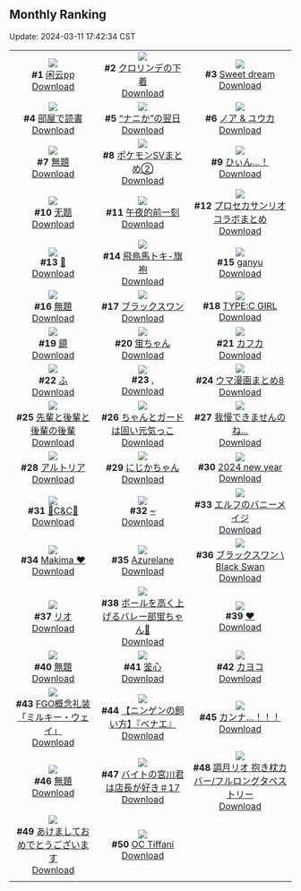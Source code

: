 ## Monthly Ranking
Update: 2024-03-11 17:42:34 CST

|      |      |      |
| :----: | :----: | :----: |
| ![](https://i.pixiv.re/c/240x480/img-master/img/2024/02/12/13/03/27/115983357_p0_master1200.jpg)<br>**#1** [闲云pp](https://www.pixiv.net/artworks/115983357)<br>[Download](https://i.pixiv.re/img-original/img/2024/02/12/13/03/27/115983357_p0.jpg) | ![](https://i.pixiv.re/c/240x480/img-master/img/2024/02/12/19/45/11/115992878_p0_master1200.jpg)<br>**#2** [クロリンデの下着](https://www.pixiv.net/artworks/115992878)<br>[Download](https://i.pixiv.re/img-original/img/2024/02/12/19/45/11/115992878_p0.png) | ![](https://i.pixiv.re/c/240x480/img-master/img/2024/02/11/06/12/16/115940705_p0_master1200.jpg)<br>**#3** [Sweet dream](https://www.pixiv.net/artworks/115940705)<br>[Download](https://i.pixiv.re/img-original/img/2024/02/11/06/12/16/115940705_p0.png) |
| ![](https://i.pixiv.re/c/240x480/img-master/img/2024/02/13/00/00/26/116001506_p0_master1200.jpg)<br>**#4** [部屋で読書](https://www.pixiv.net/artworks/116001506)<br>[Download](https://i.pixiv.re/img-original/img/2024/02/13/00/00/26/116001506_p0.jpg) | ![](https://i.pixiv.re/c/240x480/img-master/img/2024/02/12/17/11/02/115988674_p0_master1200.jpg)<br>**#5** [“ナニか”の翌日](https://www.pixiv.net/artworks/115988674)<br>[Download](https://i.pixiv.re/img-original/img/2024/02/12/17/11/02/115988674_p0.jpg) | ![](https://i.pixiv.re/c/240x480/img-master/img/2024/02/12/20/30/10/115994276_p0_master1200.jpg)<br>**#6** [ノア & ユウカ](https://www.pixiv.net/artworks/115994276)<br>[Download](https://i.pixiv.re/img-original/img/2024/02/12/20/30/10/115994276_p0.png) |
| ![](https://i.pixiv.re/c/240x480/img-master/img/2024/02/12/00/00/30/115970008_p0_master1200.jpg)<br>**#7** [無題](https://www.pixiv.net/artworks/115970008)<br>[Download](https://i.pixiv.re/img-original/img/2024/02/12/00/00/30/115970008_p0.jpg) | ![](https://i.pixiv.re/c/240x480/img-master/img/2024/02/12/08/28/48/115978488_p0_master1200.jpg)<br>**#8** [ポケモンSVまとめ②](https://www.pixiv.net/artworks/115978488)<br>[Download](https://i.pixiv.re/img-original/img/2024/02/12/08/28/48/115978488_p0.jpg) | ![](https://i.pixiv.re/c/240x480/img-master/img/2024/02/12/15/05/35/115985754_p0_master1200.jpg)<br>**#9** [ひぃん…！](https://www.pixiv.net/artworks/115985754)<br>[Download](https://i.pixiv.re/img-original/img/2024/02/12/15/05/35/115985754_p0.png) |
| ![](https://i.pixiv.re/c/240x480/img-master/img/2024/02/12/21/41/53/115996593_p0_master1200.jpg)<br>**#10** [无题](https://www.pixiv.net/artworks/115996593)<br>[Download](https://i.pixiv.re/img-original/img/2024/02/12/21/41/53/115996593_p0.jpg) | ![](https://i.pixiv.re/c/240x480/img-master/img/2024/02/11/13/39/30/115952605_p0_master1200.jpg)<br>**#11** [午夜的前一刻](https://www.pixiv.net/artworks/115952605)<br>[Download](https://i.pixiv.re/img-original/img/2024/02/11/13/39/30/115952605_p0.jpg) | ![](https://i.pixiv.re/c/240x480/img-master/img/2024/02/12/15/51/14/115986759_p0_master1200.jpg)<br>**#12** [プロセカサンリオコラボまとめ](https://www.pixiv.net/artworks/115986759)<br>[Download](https://i.pixiv.re/img-original/img/2024/02/12/15/51/14/115986759_p0.jpg) |
| ![](https://i.pixiv.re/c/240x480/img-master/img/2024/02/11/06/27/36/115945063_p0_master1200.jpg)<br>**#13** [🐚](https://www.pixiv.net/artworks/115945063)<br>[Download](https://i.pixiv.re/img-original/img/2024/02/11/06/27/36/115945063_p0.png) | ![](https://i.pixiv.re/c/240x480/img-master/img/2024/02/12/00/00/54/115970081_p0_master1200.jpg)<br>**#14** [飛鳥馬トキ-旗袍](https://www.pixiv.net/artworks/115970081)<br>[Download](https://i.pixiv.re/img-original/img/2024/02/12/00/00/54/115970081_p0.jpg) | ![](https://i.pixiv.re/c/240x480/img-master/img/2024/02/11/19/24/31/115960851_p0_master1200.jpg)<br>**#15** [ganyu](https://www.pixiv.net/artworks/115960851)<br>[Download](https://i.pixiv.re/img-original/img/2024/02/11/19/24/31/115960851_p0.jpg) |
| ![](https://i.pixiv.re/c/240x480/img-master/img/2024/02/11/18/30/46/115959359_p0_master1200.jpg)<br>**#16** [無題](https://www.pixiv.net/artworks/115959359)<br>[Download](https://i.pixiv.re/img-original/img/2024/02/11/18/30/46/115959359_p0.jpg) | ![](https://i.pixiv.re/c/240x480/img-master/img/2024/02/11/17/34/37/115957829_p0_master1200.jpg)<br>**#17** [ブラックスワン](https://www.pixiv.net/artworks/115957829)<br>[Download](https://i.pixiv.re/img-original/img/2024/02/11/17/34/37/115957829_p0.png) | ![](https://i.pixiv.re/c/240x480/img-master/img/2024/02/10/00/00/06/115906406_p0_master1200.jpg)<br>**#18** [TYPE:C GIRL](https://www.pixiv.net/artworks/115906406)<br>[Download](https://i.pixiv.re/img-original/img/2024/02/10/00/00/06/115906406_p0.jpg) |
| ![](https://i.pixiv.re/c/240x480/img-master/img/2024/02/12/00/00/26/115969989_p0_master1200.jpg)<br>**#19** [鏡](https://www.pixiv.net/artworks/115969989)<br>[Download](https://i.pixiv.re/img-original/img/2024/02/12/00/00/26/115969989_p0.png) | ![](https://i.pixiv.re/c/240x480/img-master/img/2024/02/12/04/10/14/115975486_p0_master1200.jpg)<br>**#20** [蛍ちゃん](https://www.pixiv.net/artworks/115975486)<br>[Download](https://i.pixiv.re/img-original/img/2024/02/12/04/10/14/115975486_p0.png) | ![](https://i.pixiv.re/c/240x480/img-master/img/2024/02/11/08/00/03/115946156_p0_master1200.jpg)<br>**#21** [カフカ](https://www.pixiv.net/artworks/115946156)<br>[Download](https://i.pixiv.re/img-original/img/2024/02/11/08/00/03/115946156_p0.jpg) |
| ![](https://i.pixiv.re/c/240x480/img-master/img/2024/02/12/10/41/11/115980521_p0_master1200.jpg)<br>**#22** [ふ](https://www.pixiv.net/artworks/115980521)<br>[Download](https://i.pixiv.re/img-original/img/2024/02/12/10/41/11/115980521_p0.png) | ![](https://i.pixiv.re/c/240x480/img-master/img/2024/02/10/00/00/25/115906527_p0_master1200.jpg)<br>**#23** [.](https://www.pixiv.net/artworks/115906527)<br>[Download](https://i.pixiv.re/img-original/img/2024/02/10/00/00/25/115906527_p0.jpg) | ![](https://i.pixiv.re/c/240x480/img-master/img/2024/02/19/01/41/53/116018369_p0_master1200.jpg)<br>**#24** [ウマ漫画まとめ8](https://www.pixiv.net/artworks/116018369)<br>[Download](https://i.pixiv.re/img-original/img/2024/02/19/01/41/53/116018369_p0.png) |
| ![](https://i.pixiv.re/c/240x480/img-master/img/2024/02/12/20/42/58/115994664_p0_master1200.jpg)<br>**#25** [先輩と後輩と後輩の後輩](https://www.pixiv.net/artworks/115994664)<br>[Download](https://i.pixiv.re/img-original/img/2024/02/12/20/42/58/115994664_p0.png) | ![](https://i.pixiv.re/c/240x480/img-master/img/2024/02/12/16/00/01/115986955_p0_master1200.jpg)<br>**#26** [ちゃんとガードは固い元気っこ](https://www.pixiv.net/artworks/115986955)<br>[Download](https://i.pixiv.re/img-original/img/2024/02/12/16/00/01/115986955_p0.jpg) | ![](https://i.pixiv.re/c/240x480/img-master/img/2024/02/12/18/43/11/115991149_p0_master1200.jpg)<br>**#27** [我慢できませんのね...](https://www.pixiv.net/artworks/115991149)<br>[Download](https://i.pixiv.re/img-original/img/2024/02/12/18/43/11/115991149_p0.png) |
| ![](https://i.pixiv.re/c/240x480/img-master/img/2024/02/11/16/33/20/115956387_p0_master1200.jpg)<br>**#28** [アルトリア](https://www.pixiv.net/artworks/115956387)<br>[Download](https://i.pixiv.re/img-original/img/2024/02/11/16/33/20/115956387_p0.jpg) | ![](https://i.pixiv.re/c/240x480/img-master/img/2024/02/12/05/33/30/115973750_p0_master1200.jpg)<br>**#29** [にじかちゃん](https://www.pixiv.net/artworks/115973750)<br>[Download](https://i.pixiv.re/img-original/img/2024/02/12/05/33/30/115973750_p0.png) | ![](https://i.pixiv.re/c/240x480/img-master/img/2024/02/12/13/46/12/115984206_p0_master1200.jpg)<br>**#30** [2024 new year](https://www.pixiv.net/artworks/115984206)<br>[Download](https://i.pixiv.re/img-original/img/2024/02/12/13/46/12/115984206_p0.jpg) |
| ![](https://i.pixiv.re/c/240x480/img-master/img/2024/02/11/01/03/53/115940384_p0_master1200.jpg)<br>**#31** [🐇C&C🐇](https://www.pixiv.net/artworks/115940384)<br>[Download](https://i.pixiv.re/img-original/img/2024/02/11/01/03/53/115940384_p0.jpg) | ![](https://i.pixiv.re/c/240x480/img-master/img/2024/02/11/00/00/17/115938047_p0_master1200.jpg)<br>**#32** [~](https://www.pixiv.net/artworks/115938047)<br>[Download](https://i.pixiv.re/img-original/img/2024/02/11/00/00/17/115938047_p0.jpg) | ![](https://i.pixiv.re/c/240x480/img-master/img/2024/02/11/22/54/45/115967694_p0_master1200.jpg)<br>**#33** [エルフのバニーメイジ](https://www.pixiv.net/artworks/115967694)<br>[Download](https://i.pixiv.re/img-original/img/2024/02/11/22/54/45/115967694_p0.jpg) |
| ![](https://i.pixiv.re/c/240x480/img-master/img/2024/02/12/01/04/02/115972273_p0_master1200.jpg)<br>**#34** [Makima ❤](https://www.pixiv.net/artworks/115972273)<br>[Download](https://i.pixiv.re/img-original/img/2024/02/12/01/04/02/115972273_p0.jpg) | ![](https://i.pixiv.re/c/240x480/img-master/img/2024/02/12/04/08/48/115975468_p0_master1200.jpg)<br>**#35** [Azurelane](https://www.pixiv.net/artworks/115975468)<br>[Download](https://i.pixiv.re/img-original/img/2024/02/12/04/08/48/115975468_p0.png) | ![](https://i.pixiv.re/c/240x480/img-master/img/2024/02/13/02/13/28/116005025_p0_master1200.jpg)<br>**#36** [ブラックスワン \ Black Swan](https://www.pixiv.net/artworks/116005025)<br>[Download](https://i.pixiv.re/img-original/img/2024/02/13/02/13/28/116005025_p0.png) |
| ![](https://i.pixiv.re/c/240x480/img-master/img/2024/02/12/08/32/25/115978544_p0_master1200.jpg)<br>**#37** [リオ](https://www.pixiv.net/artworks/115978544)<br>[Download](https://i.pixiv.re/img-original/img/2024/02/12/08/32/25/115978544_p0.jpg) | ![](https://i.pixiv.re/c/240x480/img-master/img/2024/02/10/18/13/08/115926958_p0_master1200.jpg)<br>**#38** [ボールを高く上げるバレー部蛍ちゃん🏐](https://www.pixiv.net/artworks/115926958)<br>[Download](https://i.pixiv.re/img-original/img/2024/02/10/18/13/08/115926958_p0.jpg) | ![](https://i.pixiv.re/c/240x480/img-master/img/2024/02/12/00/00/15/115969948_p0_master1200.jpg)<br>**#39** [❤](https://www.pixiv.net/artworks/115969948)<br>[Download](https://i.pixiv.re/img-original/img/2024/02/12/00/00/15/115969948_p0.jpg) |
| ![](https://i.pixiv.re/c/240x480/img-master/img/2024/02/12/18/40/57/115991081_p0_master1200.jpg)<br>**#40** [無題](https://www.pixiv.net/artworks/115991081)<br>[Download](https://i.pixiv.re/img-original/img/2024/02/12/18/40/57/115991081_p0.png) | ![](https://i.pixiv.re/c/240x480/img-master/img/2024/02/11/12/57/26/115951697_p0_master1200.jpg)<br>**#41** [鉴心](https://www.pixiv.net/artworks/115951697)<br>[Download](https://i.pixiv.re/img-original/img/2024/02/11/12/57/26/115951697_p0.jpg) | ![](https://i.pixiv.re/c/240x480/img-master/img/2024/02/11/12/42/55/115951373_p0_master1200.jpg)<br>**#42** [カヨコ](https://www.pixiv.net/artworks/115951373)<br>[Download](https://i.pixiv.re/img-original/img/2024/02/11/12/42/55/115951373_p0.png) |
| ![](https://i.pixiv.re/c/240x480/img-master/img/2024/02/14/20/45/27/116056847_p0_master1200.jpg)<br>**#43** [FGO概念礼装「ミルキー・ウェイ」](https://www.pixiv.net/artworks/116056847)<br>[Download](https://i.pixiv.re/img-original/img/2024/02/14/20/45/27/116056847_p0.png) | ![](https://i.pixiv.re/c/240x480/img-master/img/2024/02/12/10/47/03/115980639_p0_master1200.jpg)<br>**#44** [【ニンゲンの飼い方】『ベナエ』](https://www.pixiv.net/artworks/115980639)<br>[Download](https://i.pixiv.re/img-original/img/2024/02/12/10/47/03/115980639_p0.png) | ![](https://i.pixiv.re/c/240x480/img-master/img/2024/02/12/18/54/28/115991407_p0_master1200.jpg)<br>**#45** [カンナ…！！！](https://www.pixiv.net/artworks/115991407)<br>[Download](https://i.pixiv.re/img-original/img/2024/02/12/18/54/28/115991407_p0.jpg) |
| ![](https://i.pixiv.re/c/240x480/img-master/img/2024/02/12/04/58/50/115976009_p0_master1200.jpg)<br>**#46** [無題](https://www.pixiv.net/artworks/115976009)<br>[Download](https://i.pixiv.re/img-original/img/2024/02/12/04/58/50/115976009_p0.jpg) | ![](https://i.pixiv.re/c/240x480/img-master/img/2024/02/12/13/29/08/115983852_p0_master1200.jpg)<br>**#47** [バイトの宮川君は店長が好き＃17](https://www.pixiv.net/artworks/115983852)<br>[Download](https://i.pixiv.re/img-original/img/2024/02/12/13/29/08/115983852_p0.png) | ![](https://i.pixiv.re/c/240x480/img-master/img/2024/02/11/20/26/51/115962667_p0_master1200.jpg)<br>**#48** [調月リオ 抱き枕カバー/フルロングタペストリー](https://www.pixiv.net/artworks/115962667)<br>[Download](https://i.pixiv.re/img-original/img/2024/02/11/20/26/51/115962667_p0.jpg) |
| ![](https://i.pixiv.re/c/240x480/img-master/img/2024/02/11/00/00/23/115938079_p0_master1200.jpg)<br>**#49** [あけましておめでとうございます](https://www.pixiv.net/artworks/115938079)<br>[Download](https://i.pixiv.re/img-original/img/2024/02/11/00/00/23/115938079_p0.png) | ![](https://i.pixiv.re/c/240x480/img-master/img/2024/02/12/04/48/14/115975883_p0_master1200.jpg)<br>**#50** [OC Tiffani](https://www.pixiv.net/artworks/115975883)<br>[Download](https://i.pixiv.re/img-original/img/2024/02/12/04/48/14/115975883_p0.png) |
|      |
